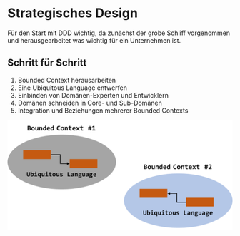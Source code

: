 # Strategisches Design
Für den Start mit DDD wichtig, da zunächst der grobe Schliff vorgenommen und herausgearbeitet was wichtig für ein Unternehmen ist. 

## Schritt für Schritt
1. Bounded Context herausarbeiten
2. Eine Ubiquitous Language entwerfen
3. Einbinden von Domänen-Experten und Entwicklern
4. Domänen schneiden in Core- und Sub-Domänen
5. Integration und Beziehungen mehrerer Bounded Contexts


![Strategisches Design](image/sd/bd.png "Bounded Context")
